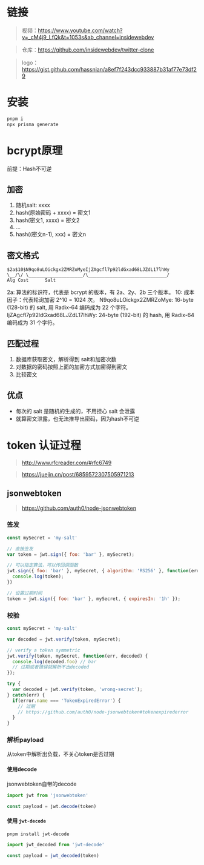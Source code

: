 # 链接

> 视频：https://www.youtube.com/watch?v=_cM4j9_LfQk&t=1053s&ab_channel=insidewebdev

> 仓库：https://github.com/insidewebdev/twitter-clone

> logo：https://gist.github.com/hassnian/a8ef7f243dcc933887b31af77e73df29

# 安装

```bash
pnpm i
npx prisma generate
```

# bcrypt原理

前提：Hash不可逆

## 加密

1. 随机salt: xxxx
2. hash(原始密码 + xxxx) = 密文1
3. hash(密文1, xxxx) = 密文2
4. ...
5. hash((密文n-1), xxx) = 密文n

## 密文格式

```
$2a$10$N9qo8uLOickgx2ZMRZoMyeIjZAgcfl7p92ldGxad68LJZdL17lhWy
\__/\/ \____________________/\_____________________________/
Alg Cost      Salt
```
2a: 算法的标识符，代表是 bcrypt 的版本，有 2a、2y、2b 三个版本。
10: 成本因子：代表轮询加密 2^10 = 1024 次。
N9qo8uLOickgx2ZMRZoMye: 16-byte (128-bit) 的 salt, 用 Radix-64 编码成为 22 个字符。
IjZAgcfl7p92ldGxad68LJZdL17lhWy: 24-byte (192-bit) 的 hash, 用 Radix-64 编码成为 31 个字符。

## 匹配过程

1. 数据库获取密文，解析得到 salt和加密次数
2. 对数据的密码按照上面的加密方式加密得到密文
3. 比较密文

## 优点

- 每次的 salt 是随机的生成的，不用担心 salt 会泄露
- 就算密文泄露，也无法推导出密码，因为hash不可逆

# token 认证过程

> http://www.rfcreader.com/#rfc6749

> https://juejin.cn/post/6859572307505971213

## jsonwebtoken

> https://github.com/auth0/node-jsonwebtoken

### 签发

```js
const mySecret = 'my-salt'

// 直接签发
var token = jwt.sign({ foo: 'bar' }, mySecret);

// 可以指定算法，可以传回调函数
jwt.sign({ foo: 'bar' }, mySecret, { algorithm: 'RS256' }, function(err, token) {
  console.log(token);
})

// 设置过期时间
token = jwt.sign({ foo: 'bar' }, mySecret, { expiresIn: '1h' });
```

### 校验

```js
const mySecret = 'my-salt'

var decoded = jwt.verify(token, mySecret);

// verify a token symmetric
jwt.verify(token, mySecret, function(err, decoded) {
  console.log(decoded.foo) // bar
  // 过期或者错误就解析不出decoded
});

try {
  var decoded = jwt.verify(token, 'wrong-secret');
} catch(err) {
  if(error.name === 'TokenExpiredError') {
    // 过期
    // https://github.com/auth0/node-jsonwebtoken#tokenexpirederror
  }
}
```

### 解析payload

从token中解析出负载，不关心token是否过期

#### 使用decode

jsonwebtoken自带的decode

```js
import jwt from 'jsonwebtoken'

const payload = jwt.decode(token)
```

#### 使用 `jwt-decode`

```bash
pnpm install jwt-decode
```

```js
import jwt_decoded from 'jwt-decode'

const payload = jwt_decoded(token)
```

